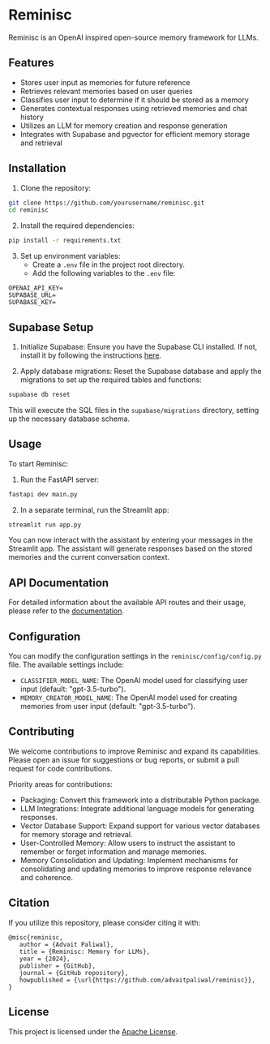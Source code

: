 # Reminisc

Reminisc is an OpenAI inspired open-source memory framework for LLMs.



## Features

- Stores user input as memories for future reference
- Retrieves relevant memories based on user queries
- Classifies user input to determine if it should be stored as a memory
- Generates contextual responses using retrieved memories and chat history
- Utilizes an LLM for memory creation and response generation
- Integrates with Supabase and pgvector for efficient memory storage and retrieval

## Installation

1. Clone the repository:

```bash
git clone https://github.com/yourusername/reminisc.git
cd reminisc
```

2. Install the required dependencies:

```bash
pip install -r requirements.txt
```

3. Set up environment variables:
   - Create a `.env` file in the project root directory.
   - Add the following variables to the `.env` file:

```
OPENAI_API_KEY=
SUPABASE_URL=
SUPABASE_KEY=
```

## Supabase Setup

1. Initialize Supabase: Ensure you have the Supabase CLI installed. If not, install it by following the instructions [here](https://supabase.io/docs/guides/cli).

2. Apply database migrations: Reset the Supabase database and apply the migrations to set up the required tables and functions:

```bash
supabase db reset
```

This will execute the SQL files in the `supabase/migrations` directory, setting up the necessary database schema.

## Usage

To start Reminisc:

1. Run the FastAPI server:

```bash
fastapi dev main.py
```

2. In a separate terminal, run the Streamlit app:

```bash
streamlit run app.py
```

You can now interact with the assistant by entering your messages in the Streamlit app. The assistant will generate responses based on the stored memories and the current conversation context.

## API Documentation

For detailed information about the available API routes and their usage, please refer to the [documentation](reminisc/api/README.md).

## Configuration

You can modify the configuration settings in the `reminisc/config/config.py` file. The available settings include:

- `CLASSIFIER_MODEL_NAME`: The OpenAI model used for classifying user input (default: "gpt-3.5-turbo").
- `MEMORY_CREATOR_MODEL_NAME`: The OpenAI model used for creating memories from user input (default: "gpt-3.5-turbo").

## Contributing

We welcome contributions to improve Reminisc and expand its capabilities. Please open an issue for suggestions or bug reports, or submit a pull request for code contributions.

Priority areas for contributions:

- Packaging: Convert this framework into a distributable Python package.
- LLM Integrations: Integrate additional language models for generating responses.
- Vector Database Support: Expand support for various vector databases for memory storage and retrieval.
- User-Controlled Memory: Allow users to instruct the assistant to remember or forget information and manage memories.
- Memory Consolidation and Updating: Implement mechanisms for consolidating and updating memories to improve response relevance and coherence.

## Citation

If you utilize this repository, please consider citing it with:

```
@misc{reminisc,
   author = {Advait Paliwal},
   title = {Reminisc: Memory for LLMs},
   year = {2024},
   publisher = {GitHub},
   journal = {GitHub repository},
   howpublished = {\url{https://github.com/advaitpaliwal/reminisc}},
}
```

## License

This project is licensed under the [Apache License](LICENSE).
